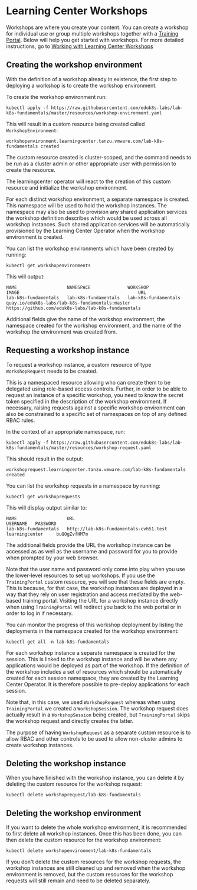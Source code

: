 # Learning Center Workshops 

Workshops are where you create your content. You can create a workshop for individual use or group multiple workshops 
together with a [Training Portal](training-portal.md). Below will help you get started with workshops. For more 
detailed instructions, go to [Working with Learning Center Workshops](../workshop-content/about.md)

## Creating the workshop environment

With the definition of a workshop already in existence, the first step to deploying a workshop is to 
create the workshop environment.

To create the workshop environment run:

```
kubectl apply -f https://raw.githubusercontent.com/eduk8s-labs/lab-k8s-fundamentals/master/resources/workshop-environment.yaml
```

This will result in a custom resource being created called ``WorkshopEnvironment``:

```
workshopenvironment.learningcenter.tanzu.vmware.com/lab-k8s-fundamentals created
```

The custom resource created is cluster-scoped, and the command needs to be run as a cluster admin or other appropriate 
user with permission to create the resource.

The learningcenter operator will react to the creation of this custom resource and initialize the workshop environment.

For each distinct workshop environment, a separate namespace is created. This namespace will be used to hold the 
workshop instances. The namespace may also be used to provision any shared application services the workshop definition 
describes which would be used across all workshop instances. Such shared application services will be automatically 
provisioned by the Learning Center Operator when the workshop environment is created.

You can list the workshop environments which have been created by running:

```
kubectl get workshopenvironments
```

This will output:

```
NAME                   NAMESPACE              WORKSHOP               IMAGE                                             URL
lab-k8s-fundamentals   lab-k8s-fundamentals   lab-k8s-fundamentals   quay.io/eduk8s-labs/lab-k8s-fundamentals:master   https://github.com/eduk8s-labs/lab-k8s-fundamentals
```

Additional fields give the name of the workshop environment, the namespace created for the workshop environment, and 
the name of the workshop the environment was created from.

## Requesting a workshop instance

To request a workshop instance, a custom resource of type ``WorkshopRequest`` needs to be created.

This is a namespaced resource allowing who can create them to be delegated using role-based access controls. 
Further, in order to be able to request an instance of a specific workshop, you need to know the secret token specified 
in the description of the workshop environment. If necessary, raising requests against a specific workshop 
environment can also be constrained to a specific set of namespaces on top of any defined RBAC rules.

In the context of an appropriate namespace, run:

```
kubectl apply -f https://raw.githubusercontent.com/eduk8s-labs/lab-k8s-fundamentals/master/resources/workshop-request.yaml
```

This should result in the output:

```
workshoprequest.learningcenter.tanzu.vmware.com/lab-k8s-fundamentals created
```

You can list the workshop requests in a namespace by running:

```
kubectl get workshoprequests
```

This will display output similar to:

```
NAME                   URL                                      USERNAME   PASSWORD
lab-k8s-fundamentals   http://lab-k8s-fundamentals-cvh51.test   learningcenter     buQOgZvfHM7m
```

The additional fields provide the URL the workshop instance can be accessed as as well as the username and password for you to
provide when prompted by your web browser.

Note that the user name and password only come into play when you use the lower-level resources to set up workshops. If 
you use the ``TrainingPortal`` custom resource, you will see that these fields are empty. This is because, for that case, 
the workshop instances are deployed in a way that they rely on user registration and access mediated by the web-based 
training portal. Visiting the URL for a workshop instance directly when using ``TrainingPortal`` will redirect you back 
to the web portal or in order to log in if necessary.

You can monitor the progress of this workshop deployment by listing the deployments in the namespace created for the
workshop environment:

```
kubectl get all -n lab-k8s-fundamentals
```

For each workshop instance a separate namespace is created for the session. This is linked to the workshop instance and 
will be where any applications would be deployed as part of the workshop. If the definition of the workshop includes a 
set of resources which should be automatically created for each session namespace, they are created by the Learning 
Center Operator. It is therefore possible to pre-deploy applications for each session.

Note that, in this case, we used ``WorkshopRequest`` whereas when using ``TrainingPortal`` we created a ``WorkshopSession``. 
The workshop request does actually result in a ``WorkshopSession`` being created, but ``TrainingPortal`` skips the
workshop request and directly creates the latter.

The purpose of having ``WorkshopRequest`` as a separate custom resource is to allow RBAC and other controls to be used 
to allow non-cluster admins to create workshop instances.

## Deleting the workshop instance

When you have finished with the workshop instance, you can delete it by deleting the custom resource for the workshop 
request:

```
kubectl delete workshoprequest/lab-k8s-fundamentals
```

## Deleting the workshop environment

If you want to delete the whole workshop environment, it is recommended to first delete all workshop instances. Once 
this has been done, you can then delete the custom resource for the workshop environment:

```
kubectl delete workshopenvironment/lab-k8s-fundamentals
```

If you don't delete the custom resources for the workshop requests, the workshop instances are still cleaned up and 
removed when the workshop environment is removed, but the custom resources for the workshop requests will still remain 
and need to be deleted separately.
